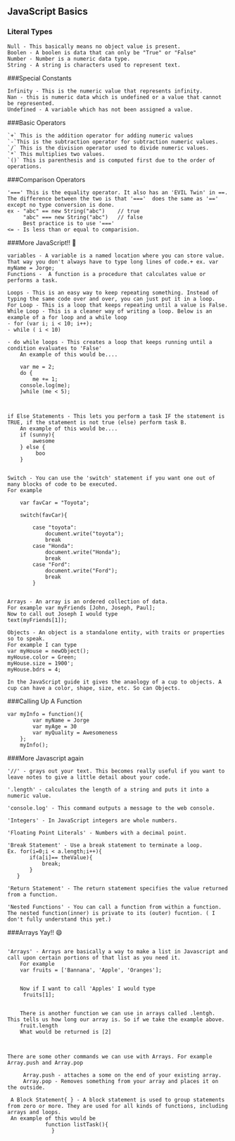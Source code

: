 ## JavaScript Basics

### Literal Types

    Null - This basically means no object value is present.
    Boolen - A boolen is data that can only be "True" or "False"
    Number - Number is a numeric data type.
    String - A string is characters used to represent text.


###Special Constants

    Infinity - This is the numeric value that represents infinity.
    Nan - this is numeric data which is undefined or a value that cannot be represented.
    Undefined - A variable which has not been assigned a value.

###Basic Operators

    `+` This is the addition operator for adding numeric values
    `-`This is the subtraction operator for subtraction numeric values.
    `/` This is the division operator used to divide numeric values.
    `*` This multiplies two values.
    `()` This is parenthesis and is computed first due to the order of operations.
    
    
    
###Comparison Operators

    '===' This is the equality operator. It also has an 'EVIL Twin' in ==. The difference between the two is that '==='  does the same as '==' except no type conversion is done.
    ex - "abc" == new String("abc")    // true
         "abc" === new String("abc")   // false
         Best practice is to use '==='
    <= - Is less than or equal to comparision.

###More JavaScript!! :grimacing:
```
variables - A variable is a named location where you can store value. That way you don't always have to type long lines of code.+ ex. var myName = Jorge; 
Functions -  A function is a procedure that calculates value or performs a task.
```    

```
Loops - This is an easy way to keep repeating something. Instead of typing the same code over and over, you can just put it in a loop.
For Loop - This is a loop that keeps repeating until a value is False.
While Loop - This is a cleaner way of writing a loop. Below is an example of a for loop and a while loop
- for (var i; i < 10; i++);
- while ( i < 10)

- do while loops - This creates a loop that keeps running until a condition evaluates to 'False'
    An example of this would be....
    
    var me = 2;
    do {
        me += 1;
    console.log(me);
    }while (me < 5);
    
    
```

```   
if Else Statements - This lets you perform a task IF the statement is TRUE, if the statement is not true (else) perform task B.
    An example of this would be....
    if (sunny){
        awesome
    } else {
         boo
    }
    
    
Switch - You can use the 'switch' statement if you want one out of many blocks of code to be executed. 
For example

    var favCar = "Toyota";
    
    switch(favCar){
    
        case "toyota":
            document.write("toyota");
            break
        case "Honda":
            document.write("Honda");
            break
        case "Ford":
            document.write("Ford");
            break
        }
    
```    

```
Arrays - An array is an ordered collection of data. 
For example var myFriends [John, Joseph, Paul];
Now to call out Joseph I would type
text(myFriends[1]);
```    

```
Objects - An object is a standalone entity, with traits or properties so to speak.
For example I can type
var myHouse = newObject();
myHouse.color = Green;
myHouse.size = 1900';
myHouse.bdrs = 4;
    
In the JavaScript guide it gives the anaology of a cup to objects. A cup can have a color, shape, size, etc. So can Objects.

```     
     
     
     
     
###Calling Up A Function

```
var myInfo = function(){
        var myName = Jorge
        var myAge = 30
        var myQuality = Awesomeness
    };
    myInfo();
```



###More Javascript again

 ```
'//' - grays out your text. This becomes really useful if you want to leave notes to give a little detail about your code.

'.length' - calculates the length of a string and puts it into a numeric value.

'console.log' - This command outputs a message to the web console.

'Integers' - In JavaScript integers are whole numbers.

'Floating Point Literals' - Numbers with a decimal point.

'Break Statement' - Use a break statement to terminate a loop. 
Ex. for(i=0;i < a.length;i++){
        if(a[i]== theValue){
            break;
        }
    }
    
'Return Statement' - The return statement specifies the value returned from a function.

'Nested Functions' - You can call a function from within a function. The nested function(inner) is private to its (outer) fucntion. ( I don't fully understand this yet.)
```    
    
    
    
###Arrays Yay!! :smile:

```

'Arrays' - Arrays are basically a way to make a list in Javascript and call upon certain portions of that list as you need it.
    For example
    var fruits = ['Bannana', 'Apple', 'Oranges'];
    

    Now if I want to call 'Apples' I would type
     fruits[1];
     
```
     
```   
    There is another function we can use in arrays called .lentgh. This tells us how long our array is. So if we take the example above.
    fruit.length
    What would be returned is [2]

    
    
There are some other commands we can use with Arrays. For example Array.push and Array.pop

     Array.push - attaches a some on the end of your existing array. 
     Array.pop - Removes something from your array and places it on the outside.
```

``` 
 A Block Statement{ } - A block statement is used to group statements from zero or more. They are used for all kinds of functions, including arrays and loops.
 An example of this would be 
            function listTask(){
              }
              

